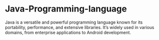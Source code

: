 # Java-Programming-language
Java is a versatile and powerful programming language known for its portability, performance, and extensive libraries. It’s widely used in various domains, from enterprise applications to Android development.

